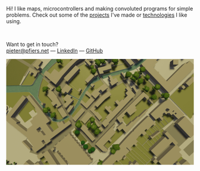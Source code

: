 Hi! I like maps, microcontrollers and making convoluted programs for simple problems. Check out some of the [projects](/projects) I've made or [technologies](/technologies) I like using.

<br>

Want to get in touch?  
pieter@pfiers.net — [LinkedIn](e:https://www.linkedin.com/in/pieter-fiers-00916b1a2) — [GitHub](e:https://github.com/ubipo)

![Computer rendered top-down view of buildings and river](/content/home-md-min.png "OSM and BlenderGIS going together like open data and OSS")